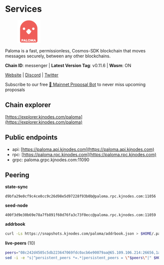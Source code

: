 # Services

<figure><img src="https://raw.githubusercontent.com/kj89/cosmos-images/main/logos/paloma.png" alt=""><figcaption></figcaption></figure>

Paloma is a fast, permissionless, Cosmos-SDK blockchain that  moves messages securely, between any other blockchains.

**Chain ID**: messenger | **Latest Version Tag**: v0.11.6 | **Wasm**: ON

[Website](https://www.palomachain.com) | [Discord](https://discord.gg/tKVFpfdSw4) | [Twitter](https://twitter.com/paloma_chain)



Subscribe to our free [🤖 Mainnet Proposal Bot](https://t.me/kjnodes_proposal_bot) to never miss upcoming proposals


## Chain explorer
[https://explorer.kjnodes.com/paloma](https://explorer.kjnodes.com/paloma)

## Public endpoints

* api: [https://paloma.api.kjnodes.com](https://paloma.api.kjnodes.com)
* rpc: [https://paloma.rpc.kjnodes.com](https://paloma.rpc.kjnodes.com)
* grpc: paloma.grpc.kjnodes.com:11090

## Peering

**state-sync**

```text
d9bfa29e0cf9c4ce0cc9c26d98e5d97228f93b0b@paloma.rpc.kjnodes.com:11056
```

**seed-node**

```text
400f3d9e30b69e78a7fb891f60d76fa3c73f0ecc@paloma.rpc.kjnodes.com:11059
```

**addrbook**
```bash
curl -Ls https://snapshots.kjnodes.com/paloma/addrbook.json > $HOME/.paloma/config/addrbook.json
```

**live-peers** (10)
```bash
peers="08c242d4505c5db223647069fdc0acb6e90079aa@65.109.106.214:26656,1a0232b9426aa1c7a78c92a2136b69d050bb6942@65.108.224.126:26656,4569193b58dfc6d9ca9acd4e2bcabf596e5b6b3c@65.21.7.251:10656,ab6875bd52d6493f39612eb5dff57ced1e3a5ad6@95.217.229.18:10656,7e93f6409ade895fe301b502d6fb9dfb96343a34@135.125.5.34:54056,dfa0d66a3713bf6b49bc509a2a4fc75bee042a30@23.88.77.188:20009,810bea15ec11d510dd33170851ee2ab74c48b6de@81.0.221.57:26656,d9bfa29e0cf9c4ce0cc9c26d98e5d97228f93b0b@65.109.88.38:11056,0bcc8119877ba0c701cd230e35c5477da2657bef@5.78.102.204:26656,317141e329bc214a76ba92201f6818574ebe5323@135.181.114.98:36656"
sed -i -e "s|^persistent_peers *=.*|persistent_peers = \"$peers\"|" $HOME/.paloma/config/config.toml
```
